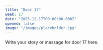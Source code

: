 ```yaml
---
title: "Door 17"
week: 17
date: "2025-12-17T00:00:00.000Z"
opened: false
image: "/images/placeholder.jpg"
---
```


Write your story or message for door 17 here.
